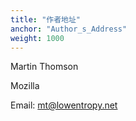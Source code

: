 ```yaml
---
title: "作者地址"
anchor: "Author_s_Address"
weight: 1000
---
```


Martin Thomson

Mozilla

Email: mt@lowentropy.net